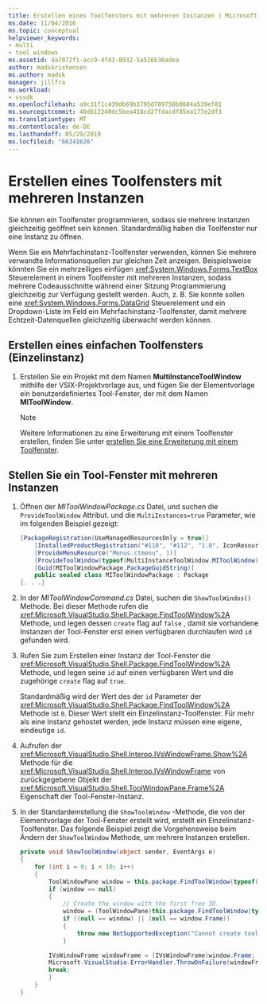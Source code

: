 ```yaml
---
title: Erstellen eines Toolfensters mit mehreren Instanzen | Microsoft-Dokumentation
ms.date: 11/04/2016
ms.topic: conceptual
helpviewer_keywords:
- multi
- tool windows
ms.assetid: 4a7872f1-acc9-4f43-8932-5a526b36adea
author: madskristensen
ms.author: madsk
manager: jillfra
ms.workload:
- vssdk
ms.openlocfilehash: a9c31f1c439db69b3795d789758b0604a539ef81
ms.sourcegitcommit: 40d612240dc5bea418cd27fdacdf85ea177e2df3
ms.translationtype: MT
ms.contentlocale: de-DE
ms.lasthandoff: 05/29/2019
ms.locfileid: "66341626"
---
```

# <a name="create-a-multi-instance-tool-window"></a>Erstellen eines Toolfensters mit mehreren Instanzen
Sie können ein Toolfenster programmieren, sodass sie mehrere Instanzen gleichzeitig geöffnet sein können. Standardmäßig haben die Toolfenster nur eine Instanz zu öffnen.

Wenn Sie ein Mehrfachinstanz-Toolfenster verwenden, können Sie mehrere verwandte Informationsquellen zur gleichen Zeit anzeigen. Beispielsweise könnten Sie ein mehrzeiliges einfügen <xref:System.Windows.Forms.TextBox> Steuerelement in einem Toolfenster mit mehreren Instanzen, sodass mehrere Codeausschnitte während einer Sitzung Programmierung gleichzeitig zur Verfügung gestellt werden. Auch, z. B. Sie konnte sollen eine <xref:System.Windows.Forms.DataGrid> Steuerelement und ein Dropdown-Liste im Feld ein Mehrfachinstanz-Toolfenster, damit mehrere Echtzeit-Datenquellen gleichzeitig überwacht werden können.

## <a name="create-a-basic-single-instance-tool-window"></a>Erstellen eines einfachen Toolfensters (Einzelinstanz)

1. Erstellen Sie ein Projekt mit dem Namen **MultiInstanceToolWindow** mithilfe der VSIX-Projektvorlage aus, und fügen Sie der Elementvorlage ein benutzerdefiniertes Tool-Fenster, der mit dem Namen **MIToolWindow**.

    > [!NOTE]
    > Weitere Informationen zu eine Erweiterung mit einem Toolfenster erstellen, finden Sie unter [erstellen Sie eine Erweiterung mit einem Toolfenster](../extensibility/creating-an-extension-with-a-tool-window.md).

## <a name="make-a-tool-window-multi-instance"></a>Stellen Sie ein Tool-Fenster mit mehreren Instanzen

1. Öffnen der *MIToolWindowPackage.cs* Datei, und suchen die `ProvideToolWindow` Attribut. und die `MultiInstances=true` Parameter, wie im folgenden Beispiel gezeigt:

    ```csharp
    [PackageRegistration(UseManagedResourcesOnly = true)]
        [InstalledProductRegistration("#110", "#112", "1.0", IconResourceID = 400)] // Info on this package for Help/About
        [ProvideMenuResource("Menus.ctmenu", 1)]
        [ProvideToolWindow(typeof(MultiInstanceToolWindow.MIToolWindow), MultiInstances = true)]
        [Guid(MIToolWindowPackage.PackageGuidString)]
        public sealed class MIToolWindowPackage : Package
    {. . .}
    ```

2. In der *MIToolWindowCommand.cs* Datei, suchen die `ShowToolWindos()` Methode. Bei dieser Methode rufen die <xref:Microsoft.VisualStudio.Shell.Package.FindToolWindow%2A> Methode, und legen dessen `create` flag auf `false` , damit sie vorhandene Instanzen der Tool-Fenster erst einen verfügbaren durchlaufen wird `id` gefunden wird.

3. Rufen Sie zum Erstellen einer Instanz der Tool-Fenster die <xref:Microsoft.VisualStudio.Shell.Package.FindToolWindow%2A> Methode, und legen seine `id` auf einen verfügbaren Wert und die zugehörige `create` flag auf `true`.

    Standardmäßig wird der Wert des der `id` Parameter der <xref:Microsoft.VisualStudio.Shell.Package.FindToolWindow%2A> Methode ist `0`. Dieser Wert stellt ein Einzelinstanz-Toolfenster. Für mehr als eine Instanz gehostet werden, jede Instanz müssen eine eigene, eindeutige `id`.

4. Aufrufen der <xref:Microsoft.VisualStudio.Shell.Interop.IVsWindowFrame.Show%2A> Methode für die <xref:Microsoft.VisualStudio.Shell.Interop.IVsWindowFrame> von zurückgegebene Objekt der <xref:Microsoft.VisualStudio.Shell.ToolWindowPane.Frame%2A> Eigenschaft der Tool-Fenster-Instanz.

5. In der Standardeinstellung die `ShowToolWindow` -Methode, die von der Elementvorlage der Tool-Fenster erstellt wird, erstellt ein Einzelinstanz-Toolfenster. Das folgende Beispiel zeigt die Vorgehensweise beim Ändern der `ShowToolWindow` Methode, um mehrere Instanzen erstellen.

    ```csharp
    private void ShowToolWindow(object sender, EventArgs e)
    {
        for (int i = 0; i < 10; i++)
        {
            ToolWindowPane window = this.package.FindToolWindow(typeof(MIToolWindow), i, false);
            if (window == null)
            {
                // Create the window with the first free ID.
                window = (ToolWindowPane)this.package.FindToolWindow(typeof(MIToolWindow), i, true);
                if ((null == window) || (null == window.Frame))
                {
                    throw new NotSupportedException("Cannot create tool window");
                }

            IVsWindowFrame windowFrame = (IVsWindowFrame)window.Frame;
            Microsoft.VisualStudio.ErrorHandler.ThrowOnFailure(windowFrame.Show());
            break;
            }
        }
    }
    ```
